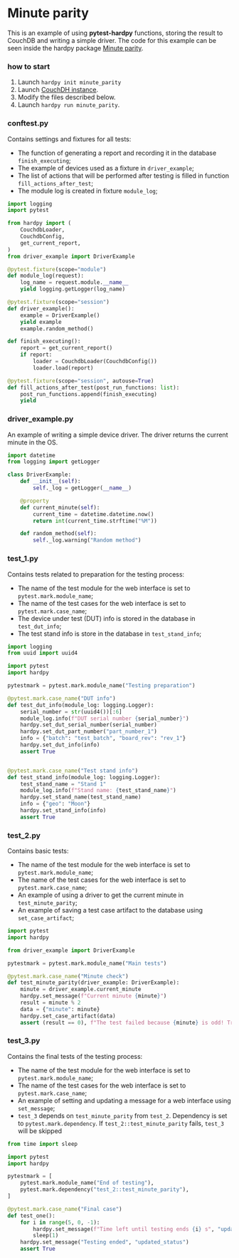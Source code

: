 # Minute parity

This is an example of using **pytest-hardpy** functions, storing
the result to CouchDB and writing a simple driver.
The code for this example can be seen inside the hardpy package
[Minute parity](https://github.com/everypinio/hardpy/tree/main/examples/minute_parity).


### how to start

1. Launch `hardpy init minute_parity`
2. Launch [CouchDH instance](../documentation/database.md#couchdb-instance).
3. Modify the files described below.
4. Launch `hardpy run minute_parity`.

### conftest.py

Contains settings and fixtures for all tests:

- The function of generating a report and recording it in the database `finish_executing`;
- The example of devices used as a fixture in `driver_example`;
- The list of actions that will be performed after testing is filled in function `fill_actions_after_test`;
- The module log is created in fixture `module_log`;

```python
import logging
import pytest

from hardpy import (
    CouchdbLoader,
    CouchdbConfig,
    get_current_report,
)
from driver_example import DriverExample

@pytest.fixture(scope="module")
def module_log(request):
    log_name = request.module.__name__
    yield logging.getLogger(log_name)

@pytest.fixture(scope="session")
def driver_example():
    example = DriverExample()
    yield example
    example.random_method()

def finish_executing():
    report = get_current_report()
    if report:
        loader = CouchdbLoader(CouchdbConfig())
        loader.load(report)

@pytest.fixture(scope="session", autouse=True)
def fill_actions_after_test(post_run_functions: list):
    post_run_functions.append(finish_executing)
    yield
```

### driver_example.py

An example of writing a simple device driver.
The driver returns the current minute in the OS.

```python
import datetime
from logging import getLogger

class DriverExample:
    def __init__(self):
        self._log = getLogger(__name__)

    @property
    def current_minute(self):
        current_time = datetime.datetime.now()
        return int(current_time.strftime("%M"))

    def random_method(self):
        self._log.warning("Random method")
```

### test_1.py

Contains tests related to preparation for the testing process:

- The name of the test module for the web interface is set to `pytest.mark.module_name`;
- The name of the test cases for the web interface is set to `pytest.mark.case_name`;
- The device under test (DUT) info is stored in the database in `test_dut_info`;
- The test stand info is store in the database in `test_stand_info`;

```python
import logging
from uuid import uuid4

import pytest
import hardpy

pytestmark = pytest.mark.module_name("Testing preparation")

@pytest.mark.case_name("DUT info")
def test_dut_info(module_log: logging.Logger):
    serial_number = str(uuid4())[:6]
    module_log.info(f"DUT serial number {serial_number}")
    hardpy.set_dut_serial_number(serial_number)
    hardpy.set_dut_part_number("part_number_1")
    info = {"batch": "test_batch", "board_rev": "rev_1"}
    hardpy.set_dut_info(info)
    assert True


@pytest.mark.case_name("Test stand info")
def test_stand_info(module_log: logging.Logger):
    test_stand_name = "Stand 1"
    module_log.info(f"Stand name: {test_stand_name}")
    hardpy.set_stand_name(test_stand_name)
    info = {"geo": "Moon"}
    hardpy.set_stand_info(info)
    assert True
```

### test_2.py

Contains basic tests:

- The name of the test module for the web interface is set to `pytest.mark.module_name`;
- The name of the test cases for the web interface is set to `pytest.mark.case_name`;
- An example of using a driver to get the current minute in `test_minute_parity`;
- An example of saving a test case artifact to the database using `set_case_artifact`;

```python
import pytest
import hardpy

from driver_example import DriverExample

pytestmark = pytest.mark.module_name("Main tests")

@pytest.mark.case_name("Minute check")
def test_minute_parity(driver_example: DriverExample):
    minute = driver_example.current_minute
    hardpy.set_message(f"Current minute {minute}")
    result = minute % 2
    data = {"minute": minute}
    hardpy.set_case_artifact(data)
    assert (result == 0), f"The test failed because {minute} is odd! Try again!"
```

### test_3.py

Contains the final tests of the testing process:

- The name of the test module for the web interface is set to `pytest.mark.module_name`;
- The name of the test cases for the web interface is set to `pytest.mark.case_name`;
- An example of setting and updating a message for a web interface using `set_message`;
- `test_3` depends on `test_minute_parity` from `test_2`.
Dependency is set to `pytest.mark.dependency`.
If `test_2::test_minute_parity` fails, `test_3` will be skipped

```python
from time import sleep

import pytest
import hardpy

pytestmark = [
    pytest.mark.module_name("End of testing"),
    pytest.mark.dependency("test_2::test_minute_parity"),
]

@pytest.mark.case_name("Final case")
def test_one():
    for i in range(5, 0, -1):
        hardpy.set_message(f"Time left until testing ends {i} s", "updated_status")
        sleep(1)
    hardpy.set_message("Testing ended", "updated_status")
    assert True
```
